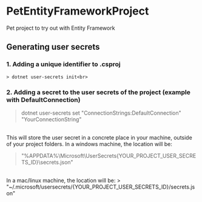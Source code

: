 # PetEntityFrameworkProject
Pet project to try out with Entity Framework

## Generating user secrets
### 1. Adding a unique identifier to .csproj
    > dotnet user-secrets init<br>
### 2. Adding a secret to the user secrets of the project (example with DefaultConnection)
> dotnet user-secrets set "ConnectionStrings:DefaultConnection" "YourConnectionString"
<br>
This will store the user secret in a concrete place in your machine, outside of your project folders.
In a windows machine, the location will be:

> "%APPDATA%\Microsoft\UserSecrets\{YOUR_PROJECT_USER_SECRETS_ID}\secrets.json"
<br>
In a mac/linux machine, the location will be:
> "~/.microsoft/usersecrets/{YOUR_PROJECT_USER_SECRETS_ID}/secrets.json"
<br>
